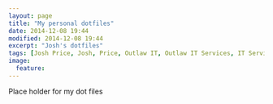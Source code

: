 ```yaml
---
layout: page
title: "My personal dotfiles"
date: 2014-12-08 19:44
modified: 2014-12-08 19:44
excerpt: "Josh's dotfiles"
tags: [Josh Price, Josh, Price, Outlaw IT, Outlaw IT Services, IT Services, Jekyll, theme, responsive]
image:
  feature:
---
```


Place holder for my dot files
